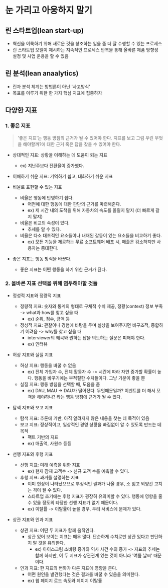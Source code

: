 # 눈 가리고 아웅하지 말기

## 린 스타트업(lean start-up)

- 혁신을 이룩하기 위해 새로운 것을 창조하는 일을 좀 더 잘 수행할 수 있는 프로세스
- 린 스타트업 모델이 제시하는 지속적인 프로세스 반복을 통해 올바른 제품 방향성 설정 및 사업 운용을 할 수 있음

## 린 분석(lean anaalytics)

- 린과 분석 체계는 방법론이 아닌 '사고방식'
- 목표를 이루기 위한 한 가지 핵심 지표에 집중하자

## 다양한 지표

### 1. 좋은 지표

> '좋은 지표'는 행동 방침의 근거가 될 수 있어야 한다.
> 지표를 보고 그럼 우린 무엇을 해야할까?에 대한 근거 혹은 답을 찾을 수 있어야 한다.

- 상대적인 지표: 상황을 이해하는 데 도움이 되는 지표

  - ex) 지난주보다 전환율이 증가했다.

- 이해하기 쉬운 지표: 기억하기 쉽고, 대화하기 쉬운 지표
- 비율로 표현할 수 있는 지표
  - 비율은 행동에 반영하기 쉽다.
    - 어떤에 대한 행동에 대한 판단의 근거를 마련해준다.
    - ex) 제 시간 내의 도착을 위해 자동차의 속도를 올릴지 말지 (더 빠르게 갈지 말지)
  - 비율은 비교의 속성이 있다.
    - 추세를 알 수 있다.
  - 비율은 다소 대조적인 요소들이나 내재된 갈등이 있는 요소들을 비교하기 좋다.
    - ex) 모든 기능을 제공하는 무료 소프트웨어 배포 시, 매출은 감소하지만 사용자는 증대한다.
- 좋은 지표는 행동 방식을 바꾼다.
  - 좋은 지표는 어떤 행동을 하기 위한 근거가 된다.

### 2. 올바른 지표 선택을 위해 염두해야할 것들

- 정성적 지표와 정량적 지표

  - 정량젹 지표: 숫자와 통계의 형태로 구체적 수치 제공, 정황(context) 정보 부족 -> what과 how를 찾고 싶을 때
    - ex) 순위, 점수, 금액 등
  - 정성적 지표: 관찰이나 경험에 바탕을 두며 실상을 보여주지면 비구조적, 종합하기 어려움 -> why를 찾고 싶을 때
    - interviewer의 왜곡와 원하는 답을 의도하는 질문은 피해야 한다.
    - ex) 인터뷰

- 허상 지표와 실질 지표

  - 허상 지표: 행동을 바꿀 수 없음
    - ex) 전체 가입자 수, 전체 활동자 수 -> 시간에 따라 자연 증가할 확률이 높다. 행동을 바꾸기에는 부적절한 수치들이다. 그냥 기분이 좋을 뿐
  - 실질 지표: 행동 방침을 선택할 때, 도움을 줌
    - ex) DAU, MAU -> DAU가 떨어졌다. 무엇때문일까? 이벤트를 더 해서 모객을 해야하나? 라는 행동 방침에 근거가 될 수 있다.

- 탐색 지표와 보고 지표

  - 탐색 지표: 추론에 기반, 아직 알려지지 않은 내용을 찾는 데 목적이 있음
  - 보고 지표: 정상적이고, 일상적인 경영 상황을 빠짐없이 알 수 있도록 만드는 데 목적
    - 팩트 기반의 지표
    - ex) 매출액, 사원수 등등

- 선행 지표와 후행 지표

  - 선행 지표: 미래 예측을 위한 지표
    - ex) 현재 잠재 고객수 -> 신규 고객 수를 예측할 수 있다.
  - 후행 지표: 과거를 설명하는 지표
    - 이미 현상이 나타났으므로 부정적인 결과가 나올 경우, 소 잃고 외양간 고치는 격이 될 수 있다.
    - 스타트업 초기에는 후행 지표가 굉장히 유의미할 수 있다. 행동에 영향을 줄 수 있을 정도의 타당한 선행 지표가 없기 때문이다.
    - ex) 이탈률 -> 이탈률이 높을 경우, 우리 서비스에 문제가 있다.

- 상관 지표와 인과 지표
  - 상관 지표: 어떤 두 지표가 함께 움직인다.
    - 상관 있어 보이는 지표는 매우 많다. 단순하게 수치로만 상관 있다고 판단하지 말 것을 유의한다.
      - ex) 아이스크림 소비량 증가와 익사 사건 수의 증가 -> 지표의 추세는 함께 하지만, 이 두 지표가 상관관계 있는 것이 아니라 '여름 날씨' 때문이다.
  - 인과 지표: 한 지표의 변화가 다른 지표에 영향을 준다.
    - 어떤 원인을 발견했다는 것은 결과를 바꿀 수 있음을 의미한다.
    - ex) 웹 페이지 로드 속도와 페이지 이탈률
